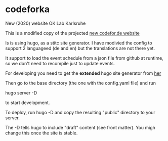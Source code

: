 # codeforka
New (2020) website OK Lab Karlsruhe

This is a modified copy of the projected [new codefor.de website](dev.codefor.de)

Is is using hugo, as a stitc site generator. I have modivied the config to support 2 languageed (de and en) but the translations are not there yet.

It support to load the event schedule from a json file from github at runtime, so we don't need to recompile just to update events.

For developing you need to get the **extended** hugo site generator from [her](https://github.com/gohugoio/hugo/releases/)

Then go to the base directory (the one with the config.yaml file) and run

hugo server -D

to start development.

To deploy, run hugo -D and copy the resulting "public" directory to your server.

The -D tells hugo to include "draft" content (see front matter). You migh change this once the site is stable.


